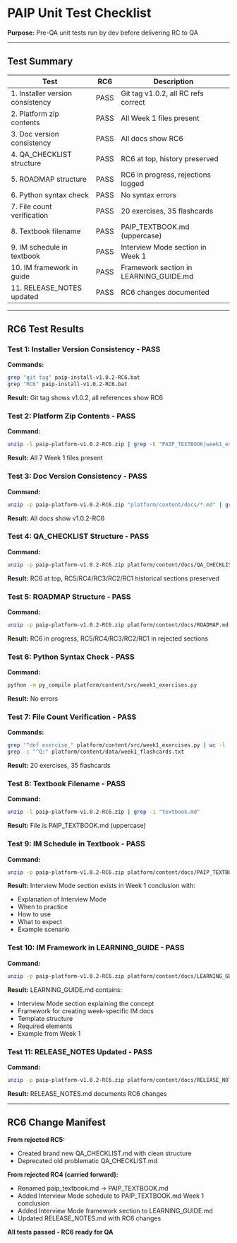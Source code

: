 # PAIP Unit Test Checklist
**Purpose:** Pre-QA unit tests run by dev before delivering RC to QA

---

## Test Summary

| Test | RC6 | Description |
|------|-----|-------------|
| 1. Installer version consistency | PASS | Git tag v1.0.2, all RC refs correct |
| 2. Platform zip contents | PASS | All Week 1 files present |
| 3. Doc version consistency | PASS | All docs show RC6 |
| 4. QA_CHECKLIST structure | PASS | RC6 at top, history preserved |
| 5. ROADMAP structure | PASS | RC6 in progress, rejections logged |
| 6. Python syntax check | PASS | No syntax errors |
| 7. File count verification | PASS | 20 exercises, 35 flashcards |
| 8. Textbook filename | PASS | PAIP_TEXTBOOK.md (uppercase) |
| 9. IM schedule in textbook | PASS | Interview Mode section in Week 1 |
| 10. IM framework in guide | PASS | Framework section in LEARNING_GUIDE.md |
| 11. RELEASE_NOTES updated | PASS | RC6 changes documented |

---

## RC6 Test Results

### Test 1: Installer Version Consistency - PASS
**Commands:**
```bash
grep "git tag" paip-install-v1.0.2-RC6.bat
grep "RC6" paip-install-v1.0.2-RC6.bat
```
**Result:** Git tag shows v1.0.2, all references show RC6

### Test 2: Platform Zip Contents - PASS
**Command:**
```bash
unzip -l paip-platform-v1.0.2-RC6.zip | grep -E "PAIP_TEXTBOOK|week1_exercises|week1_flashcards|INTERVIEW_MODE_WEEK1|LEARNING_GUIDE|quick_reference|talking_points"
```
**Result:** All 7 Week 1 files present

### Test 3: Doc Version Consistency - PASS
**Command:**
```bash
unzip -p paip-platform-v1.0.2-RC6.zip "platform/content/docs/*.md" | grep "^\\*\\*Version" | sort -u
```
**Result:** All docs show v1.0.2-RC6

### Test 4: QA_CHECKLIST Structure - PASS
**Command:**
```bash
unzip -p paip-platform-v1.0.2-RC6.zip platform/content/docs/QA_CHECKLIST.md | grep "^## v1.0" | head -5
```
**Result:** RC6 at top, RC5/RC4/RC3/RC2/RC1 historical sections preserved

### Test 5: ROADMAP Structure - PASS
**Command:**
```bash
unzip -p paip-platform-v1.0.2-RC6.zip platform/content/docs/ROADMAP.md | grep "^### v1.0.2-RC"
```
**Result:** RC6 in progress, RC5/RC4/RC3/RC2/RC1 in rejected sections

### Test 6: Python Syntax Check - PASS
**Command:**
```bash
python -m py_compile platform/content/src/week1_exercises.py
```
**Result:** No errors

### Test 7: File Count Verification - PASS
**Commands:**
```bash
grep "^def exercise_" platform/content/src/week1_exercises.py | wc -l
grep -c "^Q:" platform/content/data/week1_flashcards.txt
```
**Result:** 20 exercises, 35 flashcards

### Test 8: Textbook Filename - PASS
**Command:**
```bash
unzip -l paip-platform-v1.0.2-RC6.zip | grep -i "textbook.md"
```
**Result:** File is PAIP_TEXTBOOK.md (uppercase)

### Test 9: IM Schedule in Textbook - PASS
**Command:**
```bash
unzip -p paip-platform-v1.0.2-RC6.zip platform/content/docs/PAIP_TEXTBOOK.md | grep -A 5 "Interview Mode Practice"
```
**Result:** Interview Mode section exists in Week 1 conclusion with:
- Explanation of Interview Mode
- When to practice
- How to use
- What to expect
- Example scenario

### Test 10: IM Framework in LEARNING_GUIDE - PASS
**Command:**
```bash
unzip -p paip-platform-v1.0.2-RC6.zip platform/content/docs/LEARNING_GUIDE.md | grep -A 3 "For Course Designers: Creating Week-Specific IM Documents"
```
**Result:** LEARNING_GUIDE.md contains:
- Interview Mode section explaining the concept
- Framework for creating week-specific IM docs
- Template structure
- Required elements
- Example from Week 1

### Test 11: RELEASE_NOTES Updated - PASS
**Command:**
```bash
unzip -p paip-platform-v1.0.2-RC6.zip platform/content/docs/RELEASE_NOTES.md | grep "RC6"
```
**Result:** RELEASE_NOTES.md documents RC6 changes

---

## RC6 Change Manifest

**From rejected RC5:**
- Created brand new QA_CHECKLIST.md with clean structure
- Deprecated old problematic QA_CHECKLIST.md

**From rejected RC4 (carried forward):**
- Renamed paip_textbook.md → PAIP_TEXTBOOK.md
- Added Interview Mode schedule to PAIP_TEXTBOOK.md Week 1 conclusion
- Added Interview Mode framework section to LEARNING_GUIDE.md
- Updated RELEASE_NOTES.md with RC6 changes

**All tests passed - RC6 ready for QA**

